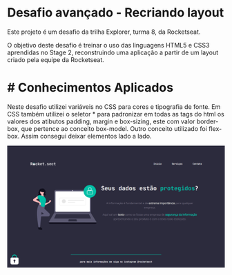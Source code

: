 # Desafio avançado - Recriando layout

Este projeto é um desafio da trilha Explorer, turma 8, da Rocketseat.

O objetivo deste desafio é treinar o uso das linguagens HTML5 e CSS3 aprendidas no Stage 2, reconstruindo uma aplicação a partir de um layout criado pela equipe da Rocketseat.

# # Conhecimentos Aplicados

Neste desafio utilizei variáveis no CSS para cores e tipografia de fonte. Em CSS também utilizei o seletor * para padronizar em todas as tags do html os valores dos atibutos padding, margin e box-sizing, este com valor border-box, que pertence ao conceito box-model. Outro conceito utilizado foi flex-box. Assim consegui deixar elementos lado a lado.


![tela da página desenvolvida.](images/rocket.sect.png)